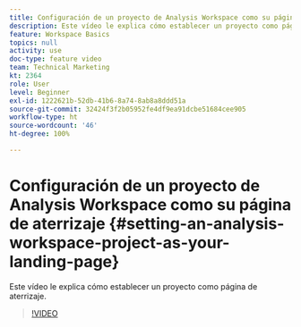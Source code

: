 ```yaml
---
title: Configuración de un proyecto de Analysis Workspace como su página de aterrizaje
description: Este vídeo le explica cómo establecer un proyecto como página de aterrizaje.
feature: Workspace Basics
topics: null
activity: use
doc-type: feature video
team: Technical Marketing
kt: 2364
role: User
level: Beginner
exl-id: 1222621b-52db-41b6-8a74-8ab8a8ddd51a
source-git-commit: 32424f3f2b05952fe4df9ea91dcbe51684cee905
workflow-type: ht
source-wordcount: '46'
ht-degree: 100%

---
```


# Configuración de un proyecto de Analysis Workspace como su página de aterrizaje {#setting-an-analysis-workspace-project-as-your-landing-page}

Este vídeo le explica cómo establecer un proyecto como página de aterrizaje.

>[!VIDEO](https://video.tv.adobe.com/v/25460/?quality=12)
